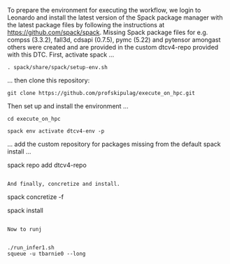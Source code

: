 To prepare the environment for executing the workflow, we login to Leonardo and install the latest version of the Spack package manager with the latest package files by following the instructions at  https://github.com/spack/spack. Missing Spack package files for e.g. compss (3.3.2), fall3d, cdsapi (0.7.5), pymc (5.22) and pytensor amongast others were created and are provided in the custom dtcv4-repo provided with this DTC. First, activate spack ...

```
. spack/share/spack/setup-env.sh
```
... then clone this repository:

```
git clone https://github.com/profskipulag/execute_on_hpc.git
```
Then set up and install the environment ...

```
cd execute_on_hpc

spack env activate dtcv4-env -p

```
... add the custom repository for packages missing from the default spack install ...

spack repo add dtcv4-repo

```

And finally, concretize and install.

```
spack concretize -f

spack install
```

Now to runj 


./run_infer1.sh
squeue -u tbarnie0 --long
